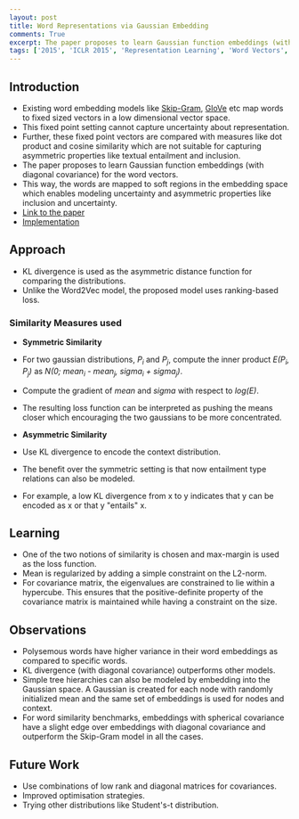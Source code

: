 ```yaml
---
layout: post
title: Word Representations via Gaussian Embedding
comments: True
excerpt: The paper proposes to learn Gaussian function embeddings (with diagonal covariance) for the word vectors.
tags: ['2015', 'ICLR 2015', 'Representation Learning', 'Word Vectors', AI, ICLR, NLP]
---
```


## Introduction

* Existing word embedding models like [Skip-Gram](https://gist.github.com/shagunsodhani/176a283e2c158a75a0a6), [GloVe](https://gist.github.com/shagunsodhani/efea5a42d17e0fcf18374df8e3e4b3e8) etc map words to fixed sized vectors in a low dimensional vector space.
* This fixed point setting cannot capture uncertainty about representation.
* Further, these fixed point vectors are compared with measures like dot product and cosine similarity which are not suitable for capturing asymmetric properties like textual entailment and inclusion.
* The paper proposes to learn Gaussian function embeddings (with diagonal covariance) for the word vectors.
* This way, the words are mapped to soft regions in the embedding space which enables modeling uncertainty and asymmetric properties like inclusion and uncertainty.
* [Link to the paper](https://arxiv.org/abs/1412.6623)
* [Implementation](https://github.com/seomoz/word2gauss)

## Approach

* KL divergence is used as the asymmetric distance function for comparing the distributions.
* Unlike the Word2Vec model, the proposed model uses ranking-based loss.

### Similarity Measures used

* **Symmetric Similarity**

* For two gaussian distributions, *P<sub>i</sub>* and *P<sub>j</sub>*, compute the inner product *E(P<sub>i</sub>, P<sub>j</sub>)* as *N(0; mean<sub>i</sub> - mean<sub>j</sub>, sigma<sub>i</sub> + sigma<sub>j</sub>)*.
* Compute the gradient of *mean* and *sigma* with respect to *log(E)*.
* The resulting loss function can be interpreted as pushing the means closer which encouraging the two gaussians to be more concentrated.

* **Asymmetric Similarity**

* Use KL divergence to encode the context distribution.
* The benefit over the symmetric setting is that now entailment type relations can also be modeled.
* For example, a low KL divergence from x to y indicates that y can be encoded as x or that y "entails" x.

## Learning

* One of the two notions of similarity is chosen and max-margin is used as the loss function.
* Mean is regularized by adding a simple constraint on the L2-norm.
* For covariance matrix, the eigenvalues are constrained to lie within a hypercube. This ensures that the positive-definite property of the covariance matrix is maintained while having a constraint on the size.

## Observations

* Polysemous words have higher variance in their word embeddings as compared to specific words.
* KL divergence (with diagonal covariance) outperforms other models.
* Simple tree hierarchies can also be modeled by embedding into the Gaussian space. A Gaussian is created for each node with randomly initialized mean and the same set of embeddings is used for nodes and context.
* For word similarity benchmarks, embeddings with spherical covariance have a slight edge over embeddings with diagonal covariance and outperform the Skip-Gram model in all the cases.

## Future Work

* Use combinations of low rank and diagonal matrices for covariances.
* Improved optimisation strategies.
* Trying other distributions like Student's-t distribution.
